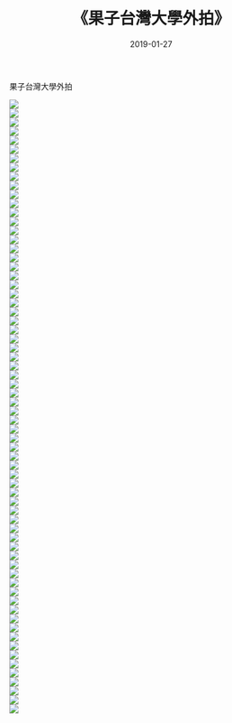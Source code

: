 ﻿---
layout: post
title:  《果子台灣大學外拍》
date:   2019-01-27
img: http://pic.660000.xyz/1:/唯美/2019/果子台灣大學外拍/000.jpg
categories: [美女, 清纯, 唯美]
---

果子台灣大學外拍

  ![](http://pic.660000.xyz/1:/唯美/2019/果子台灣大學外拍/001.jpg) <br> ![](http://pic.660000.xyz/1:/唯美/2019/果子台灣大學外拍/002.jpg) <br> ![](http://pic.660000.xyz/1:/唯美/2019/果子台灣大學外拍/003.jpg) <br> ![](http://pic.660000.xyz/1:/唯美/2019/果子台灣大學外拍/004.jpg) <br> ![](http://pic.660000.xyz/1:/唯美/2019/果子台灣大學外拍/005.jpg) <br> ![](http://pic.660000.xyz/1:/唯美/2019/果子台灣大學外拍/006.jpg) <br> ![](http://pic.660000.xyz/1:/唯美/2019/果子台灣大學外拍/007.jpg) <br> ![](http://pic.660000.xyz/1:/唯美/2019/果子台灣大學外拍/008.jpg) <br> ![](http://pic.660000.xyz/1:/唯美/2019/果子台灣大學外拍/009.jpg) <br> ![](http://pic.660000.xyz/1:/唯美/2019/果子台灣大學外拍/010.jpg) <br> ![](http://pic.660000.xyz/1:/唯美/2019/果子台灣大學外拍/011.jpg) <br> ![](http://pic.660000.xyz/1:/唯美/2019/果子台灣大學外拍/012.jpg) <br> ![](http://pic.660000.xyz/1:/唯美/2019/果子台灣大學外拍/013.jpg) <br> ![](http://pic.660000.xyz/1:/唯美/2019/果子台灣大學外拍/014.jpg) <br> ![](http://pic.660000.xyz/1:/唯美/2019/果子台灣大學外拍/015.jpg) <br> ![](http://pic.660000.xyz/1:/唯美/2019/果子台灣大學外拍/016.jpg) <br> ![](http://pic.660000.xyz/1:/唯美/2019/果子台灣大學外拍/017.jpg) <br> ![](http://pic.660000.xyz/1:/唯美/2019/果子台灣大學外拍/018.jpg) <br> ![](http://pic.660000.xyz/1:/唯美/2019/果子台灣大學外拍/019.jpg) <br> ![](http://pic.660000.xyz/1:/唯美/2019/果子台灣大學外拍/020.jpg) <br> ![](http://pic.660000.xyz/1:/唯美/2019/果子台灣大學外拍/021.jpg) <br> ![](http://pic.660000.xyz/1:/唯美/2019/果子台灣大學外拍/022.jpg) <br> ![](http://pic.660000.xyz/1:/唯美/2019/果子台灣大學外拍/023.jpg) <br> ![](http://pic.660000.xyz/1:/唯美/2019/果子台灣大學外拍/024.jpg) <br> ![](http://pic.660000.xyz/1:/唯美/2019/果子台灣大學外拍/025.jpg) <br> ![](http://pic.660000.xyz/1:/唯美/2019/果子台灣大學外拍/026.jpg) <br> ![](http://pic.660000.xyz/1:/唯美/2019/果子台灣大學外拍/027.jpg) <br> ![](http://pic.660000.xyz/1:/唯美/2019/果子台灣大學外拍/028.jpg) <br> ![](http://pic.660000.xyz/1:/唯美/2019/果子台灣大學外拍/029.jpg) <br> ![](http://pic.660000.xyz/1:/唯美/2019/果子台灣大學外拍/030.jpg) <br> ![](http://pic.660000.xyz/1:/唯美/2019/果子台灣大學外拍/031.jpg) <br> ![](http://pic.660000.xyz/1:/唯美/2019/果子台灣大學外拍/032.jpg) <br> ![](http://pic.660000.xyz/1:/唯美/2019/果子台灣大學外拍/033.jpg) <br> ![](http://pic.660000.xyz/1:/唯美/2019/果子台灣大學外拍/034.jpg) <br> ![](http://pic.660000.xyz/1:/唯美/2019/果子台灣大學外拍/035.jpg) <br> ![](http://pic.660000.xyz/1:/唯美/2019/果子台灣大學外拍/036.jpg) <br> ![](http://pic.660000.xyz/1:/唯美/2019/果子台灣大學外拍/037.jpg) <br> ![](http://pic.660000.xyz/1:/唯美/2019/果子台灣大學外拍/038.jpg) <br> ![](http://pic.660000.xyz/1:/唯美/2019/果子台灣大學外拍/039.jpg) <br> ![](http://pic.660000.xyz/1:/唯美/2019/果子台灣大學外拍/040.jpg) <br> ![](http://pic.660000.xyz/1:/唯美/2019/果子台灣大學外拍/041.jpg) <br> ![](http://pic.660000.xyz/1:/唯美/2019/果子台灣大學外拍/042.jpg) <br> ![](http://pic.660000.xyz/1:/唯美/2019/果子台灣大學外拍/043.jpg) <br> ![](http://pic.660000.xyz/1:/唯美/2019/果子台灣大學外拍/044.jpg) <br> ![](http://pic.660000.xyz/1:/唯美/2019/果子台灣大學外拍/045.jpg) <br> ![](http://pic.660000.xyz/1:/唯美/2019/果子台灣大學外拍/046.jpg) <br> ![](http://pic.660000.xyz/1:/唯美/2019/果子台灣大學外拍/047.jpg) <br> ![](http://pic.660000.xyz/1:/唯美/2019/果子台灣大學外拍/048.jpg) <br> ![](http://pic.660000.xyz/1:/唯美/2019/果子台灣大學外拍/049.jpg) <br> ![](http://pic.660000.xyz/1:/唯美/2019/果子台灣大學外拍/050.jpg) <br> ![](http://pic.660000.xyz/1:/唯美/2019/果子台灣大學外拍/051.jpg) <br> ![](http://pic.660000.xyz/1:/唯美/2019/果子台灣大學外拍/052.jpg) <br> ![](http://pic.660000.xyz/1:/唯美/2019/果子台灣大學外拍/053.jpg) <br> ![](http://pic.660000.xyz/1:/唯美/2019/果子台灣大學外拍/054.jpg) <br> ![](http://pic.660000.xyz/1:/唯美/2019/果子台灣大學外拍/055.jpg) <br> ![](http://pic.660000.xyz/1:/唯美/2019/果子台灣大學外拍/056.jpg) <br> ![](http://pic.660000.xyz/1:/唯美/2019/果子台灣大學外拍/057.jpg) <br> ![](http://pic.660000.xyz/1:/唯美/2019/果子台灣大學外拍/058.jpg) <br> ![](http://pic.660000.xyz/1:/唯美/2019/果子台灣大學外拍/059.jpg) <br> ![](http://pic.660000.xyz/1:/唯美/2019/果子台灣大學外拍/060.jpg) <br> ![](http://pic.660000.xyz/1:/唯美/2019/果子台灣大學外拍/061.jpg) <br> ![](http://pic.660000.xyz/1:/唯美/2019/果子台灣大學外拍/062.jpg) <br> ![](http://pic.660000.xyz/1:/唯美/2019/果子台灣大學外拍/063.jpg) <br> ![](http://pic.660000.xyz/1:/唯美/2019/果子台灣大學外拍/064.jpg) <br> ![](http://pic.660000.xyz/1:/唯美/2019/果子台灣大學外拍/065.jpg) <br> ![](http://pic.660000.xyz/1:/唯美/2019/果子台灣大學外拍/066.jpg) <br> ![](http://pic.660000.xyz/1:/唯美/2019/果子台灣大學外拍/067.jpg) <br> ![](http://pic.660000.xyz/1:/唯美/2019/果子台灣大學外拍/068.jpg) <br>